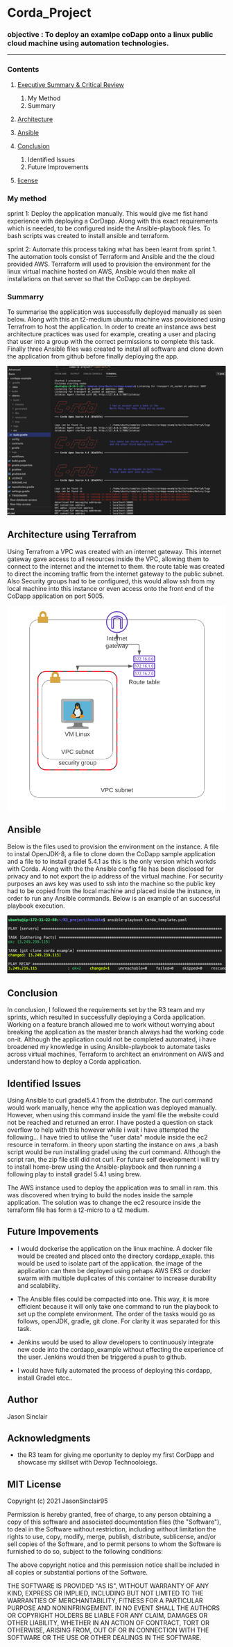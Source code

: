 # Corda_Project

### objective : To deploy an examlpe coDapp onto a linux public cloud machine using automation technologies.

---

### Contents
1. [Executive Summary & Critical Review](#Executive-Summary-&-Critical-Review)
    1. My Method
    1. Summary

2. [Architecture](#Architecture) 

3. [Ansible](#Ansible)

6. [Conclusion](#Conclusion)
    1. Identified Issues
    1. Future Improvements

8. [license](#Mit-Licence)

### My method
sprint 1: Deploy the application manually. This would give me fist hand experience with deploying a CorDapp. Along with this exact requirements which is needed, to be configured inside the Ansible-playbook files. To bash scripts was created to install ansible and terraform.

sprint 2: Automate this process taking what has been learnt from sprint 1. The automation tools consist of Terraform and Ansible and the the cloud provided AWS. Terraform will used to provision the environment for the linux virtual machine hosted on AWS, Ansible would then make all installations on that server so that the CoDapp can be deployed.

### Summarry
To summarise the application was successfully deployed manually as seen below. Along with this an t2-medium ubuntu machine was provisioned using Terrafrom to host the application. In order to create an instance aws best architecture practices was used for example, creating a user and placing that user into a group with the correct permissions to complete this task. Finally three Ansible files was created to install all software and clone down the application from github before finally deploying the app.

![](Documents/deployment.png) 


## Architecture using Terrafrom

Using Terrafrom a VPC was created with an internet gateway. This internet gateway gave access to all resources inside the VPC, allowing them to connect to the internet and the internet to them. the route table was created to direct the incoming traffic from the internet gateway to the public subnet. Also Security groups had to be configured, this would allow ssh from my local machine into this instance or even access onto the front end of the CoDapp application on port 5005. 

![](Documents/architecture.png)


## Ansible
Below is the files used to provision the environment on the instance. A file to instal OpenJDK-8, a file to clone down the CoDapp sample application and a file to to install gradel 5.4.1 as this is the only version which workds with Corda. Along with the the Ansible config file has been disclosed for privacy and to not export the ip address of the virtual machine. For security purposes an aws key was used to ssh into the machine so the public key had to be copied from the local machine and placed inside the instance, in order to run any Ansible commands. Below is an example of an successful playbook execution.

![](Documents/anisbleplay.png)

## Conclusion

In conclusion, I followed the requirements set by the R3 team and my sprints, which resulted in successfully deploying a Corda application. Working on a feature branch allowed me to work without worrying about breaking the application as the master branch always had the working code on-it. Although the application could not be completed automated, i have broadened my knowledge in using Ansible-playbook to automate tasks across virtual machines, Terraform to architect an environment on AWS and understand how to deploy a Corda application.

 ## Identified Issues

Using Ansible to curl gradel5.4.1 from the distributor. The curl command would work manually, hence why the application was deployed manually. However, when using this command inside the yaml file the website could not be reached and returned an error. I have posted a question on stack overflow to help with this however while i wait i have attempted the following... I have tried to utilise the "user data" module inside the ec2 resource in terraform. in theory upon starting the instance on aws ,a bash script would be run installing gradel using the curl command. Although the script ran, the zip file still did not curl. For future self development i will try to install home-brew using the Ansible-playbook and then running a following play to install gradel 5.4.1 using brew.

The AWS instance used to deploy the application was to small in ram. this was discovered when trying to build the nodes inside the sample application. The solution was to change the ec2 resource inside the terraform file has form a t2-micro to a t2 medium. 

 ## Future Impovements
* I would dockerise the application on the linux machine. A docker file would be created and placed onto the directory cordapp_exaple. this would be used to isolate part of the application. the image of the application can then be deployed using pehaps AWS EKS or docker swarm with multiple duplicates of this container to increase durability and scalability.

* The Ansible files could be compacted into one. This way, it is more efficient because it will only take one command to run the playbook to set up the complete environment. The order of the tasks would go as follows, openJDK, gradle, git clone. For clarity it was separated for this task.

* Jenkins would be used to allow developers to continuously integrate new code into the cordapp_example without effecting the experience of the user. Jenkins would then be triggered a push to github.

* I would have fully automated the process of deploying this cordapp, install Gradel etcc.. 

## Author
Jason Sinclair

## Acknowledgments
* the R3 team for giving me oportunity to deploy my first CorDapp and showcase my skillset with Devop Technooloiegs.

## MIT License

Copyright (c) 2021 JasonSinclair95

Permission is hereby granted, free of charge, to any person obtaining a copy
of this software and associated documentation files (the "Software"), to deal
in the Software without restriction, including without limitation the rights
to use, copy, modify, merge, publish, distribute, sublicense, and/or sell
copies of the Software, and to permit persons to whom the Software is
furnished to do so, subject to the following conditions:

The above copyright notice and this permission notice shall be included in all
copies or substantial portions of the Software.

THE SOFTWARE IS PROVIDED "AS IS", WITHOUT WARRANTY OF ANY KIND, EXPRESS OR
IMPLIED, INCLUDING BUT NOT LIMITED TO THE WARRANTIES OF MERCHANTABILITY,
FITNESS FOR A PARTICULAR PURPOSE AND NONINFRINGEMENT. IN NO EVENT SHALL THE
AUTHORS OR COPYRIGHT HOLDERS BE LIABLE FOR ANY CLAIM, DAMAGES OR OTHER
LIABILITY, WHETHER IN AN ACTION OF CONTRACT, TORT OR OTHERWISE, ARISING FROM,
OUT OF OR IN CONNECTION WITH THE SOFTWARE OR THE USE OR OTHER DEALINGS IN THE
SOFTWARE.